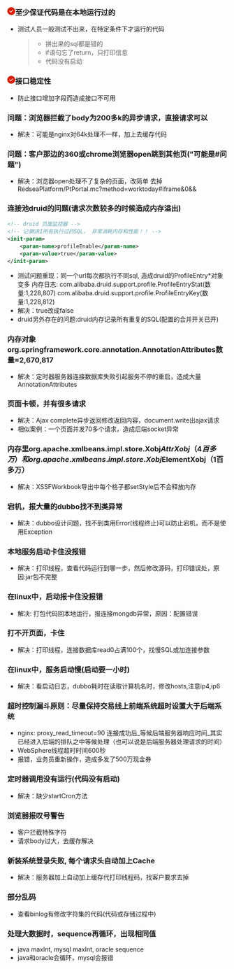 
### <img src="../../assets/18.png"/>至少保证代码是在本地运行过的
* 测试人员一般测试不出来，在特定条件下才运行的代码
    > * 拼出来的sql都是错的
    > * if语句忘了return，只打印信息
    > * 代码没有启动

### <img src="../../assets/18.png"/>接口稳定性
* 防止接口增加字段而造成接口不可用


### 问题：浏览器拦截了body为200多k的异步请求，直接请求可以
* 解决：可能是nginx对64k处理不一样，加上去缓存代码

### 问题：客户那边的360或chrome浏览器open跳到其他页("可能是#问题")
* 解决：浏览器open处理不了复杂的页面，改简单 去掉RedseaPlatform/PtPortal.mc?method=worktoday#iframe&0&&

### 连接池druid的问题(请求次数较多的时候造成内存溢出)
```xml
<!-- druid 页面监控器 -->
<!-- 记录URI所有执行过的SQL， 非常消耗内存和性能！！ -->
<init-param>
    <param-name>profileEnable</param-name>
    <param-value>true</param-value>
</init-param>
```
* 测试问题重现：同一个url每次都执行不同sql, 造成druid的ProfileEntry*对象变多
内存日志: com.alibaba.druid.support.profile.ProfileEntryStat(数量:1,228,807)
com.alibaba.druid.support.profile.ProfileEntryKey(数量:1,228,812)
* 解决：<param-value>true</param-value>改成<param-value>false</param-value>
* druid另外存在的问题:druid内存记录所有重复的SQL(配置的合并开关已开)

### 内存对象org.springframework.core.annotation.AnnotationAttributes数量=2,670,817
* 解决：定时器服务器连接数据库失败引起服务不停的重启，造成大量AnnotationAttributes

### 页面卡顿，并有很多请求
* 解决：Ajax complete异步返回修改返回内容，document.write出ajax请求
* 相似案例：一个页面并发70多个请求，造成后端socket异常

### 内存里org.apache.xmlbeans.impl.store.Xobj$AttrXobj（4百多万）和org.apache.xmlbeans.impl.store.Xobj$ElementXobj（1百多万）
* 解决：XSSFWorkbook导出中每个格子都setStyle后不会释放内存

### 宕机，报大量的dubbo找不到类异常
* 解决：dubbo设计问题，找不到类用Error(线程终止)可以防止宕机，而不是使用Exception

### 本地服务启动卡住没报错
* 解决：打印线程，查看代码运行到哪一步，然后修改源码，打印错误处，原因:jar包不完整

### 在linux中，启动报卡住没报错
* 解决: 打包代码回本地运行，报连接mongdb异常，原因：配置错误

### 打不开页面，卡住
* 解决：打印线程，连接数据库read0占满100个，找慢SQL或加连接参数

### 在linux中，服务启动慢(启动要一小时)
* 解决：看启动日志，dubbo耗时在读取计算机名时，修改hosts,注意ip4,ip6

### 超时控制漏斗原则：尽量保持交易线上前端系统超时设置大于后端系统
* nginx: proxy_read_timeout=90 连接成功后_等候后端服务器响应时间_其实已经进入后端的排队之中等候处理（也可以说是后端服务器处理请求的时间）
* WebSphere线程超时时间600秒
* 报错，业务员重新操作，造成多发了500万现金券

### 定时器调用没有运行(代码没有启动)
* 解决：缺少startCron方法

### 浏览器报叹号警告
* 客户拦截特殊字符
* 请求body过大，去缓存解决

### 新装系统登录失败, 每个请求头自动加上Cache
* 解决：服务器加上自动加上缓存代打印线程码，找客户要求去掉

### 部分乱码
* 查看binlog有修改字符集的代码(代码或存储过程中)

### 处理大数据时，sequence再循环，出现相同值
* java maxInt, mysql maxInt, oracle sequence
* java和oracle会循环，mysql会报错
                        



